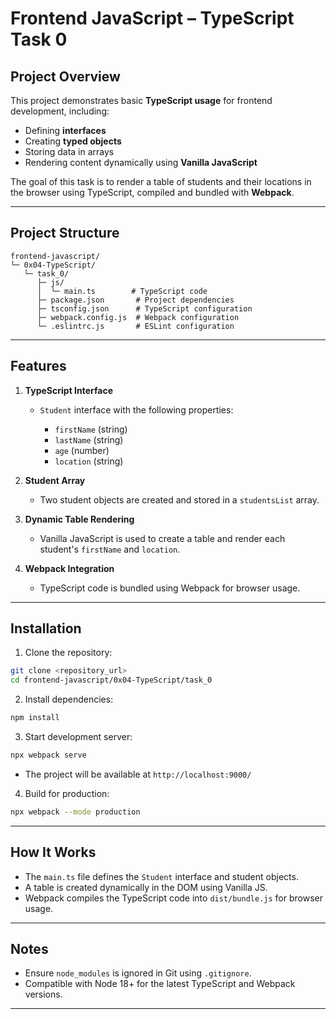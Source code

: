 

# Frontend JavaScript – TypeScript Task 0

## Project Overview

This project demonstrates basic **TypeScript usage** for frontend development, including:

* Defining **interfaces**
* Creating **typed objects**
* Storing data in arrays
* Rendering content dynamically using **Vanilla JavaScript**

The goal of this task is to render a table of students and their locations in the browser using TypeScript, compiled and bundled with **Webpack**.

---
## Project Structure

```
frontend-javascript/
└─ 0x04-TypeScript/
   └─ task_0/
      ├─ js/
      │  └─ main.ts        # TypeScript code
      ├─ package.json       # Project dependencies
      ├─ tsconfig.json      # TypeScript configuration
      ├─ webpack.config.js  # Webpack configuration
      └─ .eslintrc.js       # ESLint configuration
```

---

## Features

1. **TypeScript Interface**

   * `Student` interface with the following properties:

     * `firstName` (string)
     * `lastName` (string)
     * `age` (number)
     * `location` (string)

2. **Student Array**

   * Two student objects are created and stored in a `studentsList` array.

3. **Dynamic Table Rendering**

   * Vanilla JavaScript is used to create a table and render each student's `firstName` and `location`.

4. **Webpack Integration**

   * TypeScript code is bundled using Webpack for browser usage.

---

## Installation

1. Clone the repository:

```bash
git clone <repository_url>
cd frontend-javascript/0x04-TypeScript/task_0
```

2. Install dependencies:

```bash
npm install
```

3. Start development server:

```bash
npx webpack serve
```

* The project will be available at `http://localhost:9000/`

4. Build for production:

```bash
npx webpack --mode production
```

---

## How It Works

* The `main.ts` file defines the `Student` interface and student objects.
* A table is created dynamically in the DOM using Vanilla JS.
* Webpack compiles the TypeScript code into `dist/bundle.js` for browser usage.

---

## Notes

* Ensure `node_modules` is ignored in Git using `.gitignore`.
* Compatible with Node 18+ for the latest TypeScript and Webpack versions.

---


